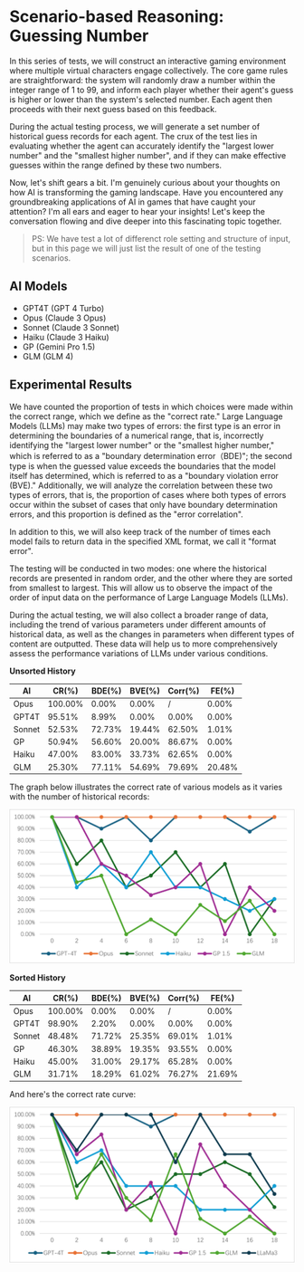 <link rel="stylesheet" type="text/css" href="styles/main.css">
<script src="scripts/utils.js"></script>
<script src="scripts/theme.js"></script>

# Scenario-based Reasoning: Guessing Number

In this series of tests, we will construct an interactive gaming environment where multiple virtual characters engage collectively. The core game rules are straightforward: the system will randomly draw a number within the integer range of 1 to 99, and inform each player whether their agent's guess is higher or lower than the system's selected number. Each agent then proceeds with their next guess based on this feedback.

During the actual testing process, we will generate a set number of historical guess records for each agent. The crux of the test lies in evaluating whether the agent can accurately identify the "largest lower number" and the "smallest higher number", and if they can make effective guesses within the range defined by these two numbers.

Now, let's shift gears a bit. I'm genuinely curious about your thoughts on how AI is transforming the gaming landscape. Have you encountered any groundbreaking applications of AI in games that have caught your attention? I'm all ears and eager to hear your insights! Let's keep the conversation flowing and dive deeper into this fascinating topic together.

> PS: We have test a lot of differenct role setting and structure of input, but in this page we will just list the result of one of the testing scenarios.

##	AI Models

-	GPT4T (GPT 4 Turbo)
-	Opus (Claude 3 Opus)
-	Sonnet (Claude 3 Sonnet)
-	Haiku (Claude 3 Haiku)
-	GP (Gemini Pro 1.5)
-	GLM (GLM 4)

##	Experimental Results

We have counted the proportion of tests in which choices were made within the correct range, which we define as the "correct rate." Large Language Models (LLMs) may make two types of errors: the first type is an error in determining the boundaries of a numerical range, that is, incorrectly identifying the "largest lower number" or the "smallest higher number," which is referred to as a "boundary determination error（BDE)"; the second type is when the guessed value exceeds the boundaries that the model itself has determined, which is referred to as a "boundary violation error (BVE)." Additionally, we will analyze the correlation between these two types of errors, that is, the proportion of cases where both types of errors occur within the subset of cases that only have boundary determination errors, and this proportion is defined as the "error correlation".

In addition to this, we will also keep track of the number of times each model fails to return data in the specified XML format, we call it "format error".

The testing will be conducted in two modes: one where the historical records are presented in random order, and the other where they are sorted from smallest to largest. This will allow us to observe the impact of the order of input data on the performance of Large Language Models (LLMs).

During the actual testing, we will also collect a broader range of data, including the trend of various parameters under different amounts of historical data, as well as the changes in parameters when different types of content are outputted. These data will help us to more comprehensively assess the performance variations of LLMs under various conditions.

**Unsorted History**

| AI  | CR(%)      | BDE(%) | BVE(%) | Corr(%) | FE(%) |
|-----|------------|--------|--------|---------|-------|
| Opus   | 100.00% | 0.00%  | 0.00%  | /      | 0.00%  |
| GPT4T  | 95.51%  | 8.99%  | 0.00%  | 0.00%  | 0.00%  |
| Sonnet | 52.53%  | 72.73% | 19.44% | 62.50% | 1.01%  |
| GP     | 50.94%  | 56.60% | 20.00% | 86.67% | 0.00%  |
| Haiku  | 47.00%  | 83.00% | 33.73% | 62.65% | 0.00%  |
| GLM    | 25.30%  | 77.11% | 54.69% | 79.69% | 20.48% |

The graph below illustrates the correct rate of various models as it varies with the number of historical records:

![Correct rate vs the number of historical records](./images/line1.png)

**Sorted History**

| AI  | CR(%)      | BDE(%) | BVE(%) | Corr(%) | FE(%) |
|-----|------------|--------|--------|---------|-------|
| Opus   | 100.00% | 0.00%  | 0.00%  | /      | 0.00%  |
| GPT4T  | 98.90%  | 2.20%  | 0.00%  | 0.00%  | 0.00%  |
| Sonnet | 48.48%  | 71.72% | 25.35% | 69.01% | 1.01%  |
| GP     | 46.30%  | 38.89% | 19.35% | 93.55% | 0.00%  |
| Haiku  | 45.00%  | 31.00% | 29.17% | 65.28% | 0.00%  |
| GLM    | 31.71%  | 18.29% | 61.02% | 76.27% | 21.69% |

And here's the correct rate curve:

![Correct rate vs the number of historical records](./images/line2.png)

<script src="scripts/extension.js"></script>
<script src="scripts/dehead.js"></script>